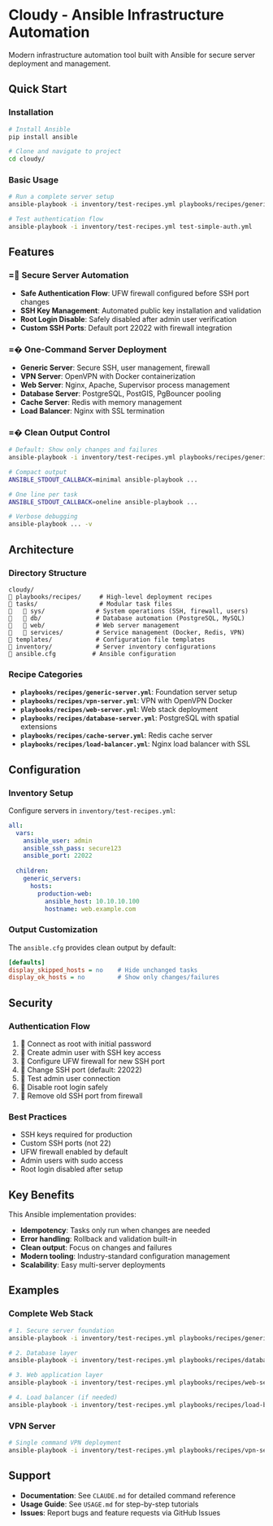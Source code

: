 # Cloudy - Ansible Infrastructure Automation

Modern infrastructure automation tool built with Ansible for secure server deployment and management.

## Quick Start

### Installation
```bash
# Install Ansible
pip install ansible

# Clone and navigate to project
cd cloudy/
```

### Basic Usage
```bash
# Run a complete server setup
ansible-playbook -i inventory/test-recipes.yml playbooks/recipes/generic-server.yml

# Test authentication flow
ansible-playbook -i inventory/test-recipes.yml test-simple-auth.yml
```

## Features

### = Secure Server Automation
- **Safe Authentication Flow**: UFW firewall configured before SSH port changes
- **SSH Key Management**: Automated public key installation and validation  
- **Root Login Disable**: Safely disabled after admin user verification
- **Custom SSH Ports**: Default port 22022 with firewall integration

### =� One-Command Server Deployment
- **Generic Server**: Secure SSH, user management, firewall
- **VPN Server**: OpenVPN with Docker containerization
- **Web Server**: Nginx, Apache, Supervisor process management
- **Database Server**: PostgreSQL, PostGIS, PgBouncer pooling
- **Cache Server**: Redis with memory management
- **Load Balancer**: Nginx with SSL termination

### =� Clean Output Control
```bash
# Default: Show only changes and failures
ansible-playbook -i inventory/test-recipes.yml playbooks/recipes/generic-server.yml

# Compact output
ANSIBLE_STDOUT_CALLBACK=minimal ansible-playbook ...

# One line per task
ANSIBLE_STDOUT_CALLBACK=oneline ansible-playbook ...

# Verbose debugging
ansible-playbook ... -v
```

## Architecture

### Directory Structure
```
cloudy/
   playbooks/recipes/     # High-level deployment recipes
   tasks/                 # Modular task files
      sys/              # System operations (SSH, firewall, users)
      db/               # Database automation (PostgreSQL, MySQL)
      web/              # Web server management
      services/         # Service management (Docker, Redis, VPN)
   templates/            # Configuration file templates
   inventory/            # Server inventory configurations
   ansible.cfg          # Ansible configuration
```

### Recipe Categories
- **`playbooks/recipes/generic-server.yml`**: Foundation server setup
- **`playbooks/recipes/vpn-server.yml`**: VPN with OpenVPN Docker
- **`playbooks/recipes/web-server.yml`**: Web stack deployment
- **`playbooks/recipes/database-server.yml`**: PostgreSQL with spatial extensions
- **`playbooks/recipes/cache-server.yml`**: Redis cache server
- **`playbooks/recipes/load-balancer.yml`**: Nginx load balancer with SSL

## Configuration

### Inventory Setup
Configure servers in `inventory/test-recipes.yml`:
```yaml
all:
  vars:
    ansible_user: admin
    ansible_ssh_pass: secure123
    ansible_port: 22022
    
  children:
    generic_servers:
      hosts:
        production-web:
          ansible_host: 10.10.10.100
          hostname: web.example.com
```

### Output Customization
The `ansible.cfg` provides clean output by default:
```ini
[defaults]
display_skipped_hosts = no    # Hide unchanged tasks
display_ok_hosts = no         # Show only changes/failures
```

## Security

### Authentication Flow
1.  Connect as root with initial password
2.  Create admin user with SSH key access
3.  Configure UFW firewall for new SSH port
4.  Change SSH port (default: 22022)
5.  Test admin user connection
6.  Disable root login safely
7.  Remove old SSH port from firewall

### Best Practices
- SSH keys required for production
- Custom SSH ports (not 22)
- UFW firewall enabled by default
- Admin users with sudo access
- Root login disabled after setup

## Key Benefits

This Ansible implementation provides:
- **Idempotency**: Tasks only run when changes are needed
- **Error handling**: Rollback and validation built-in
- **Clean output**: Focus on changes and failures
- **Modern tooling**: Industry-standard configuration management
- **Scalability**: Easy multi-server deployments

## Examples

### Complete Web Stack
```bash
# 1. Secure server foundation
ansible-playbook -i inventory/test-recipes.yml playbooks/recipes/generic-server.yml

# 2. Database layer
ansible-playbook -i inventory/test-recipes.yml playbooks/recipes/database-server.yml

# 3. Web application layer  
ansible-playbook -i inventory/test-recipes.yml playbooks/recipes/web-server.yml

# 4. Load balancer (if needed)
ansible-playbook -i inventory/test-recipes.yml playbooks/recipes/load-balancer.yml
```

### VPN Server
```bash
# Single command VPN deployment
ansible-playbook -i inventory/test-recipes.yml playbooks/recipes/vpn-server.yml
```

## Support

- **Documentation**: See `CLAUDE.md` for detailed command reference
- **Usage Guide**: See `USAGE.md` for step-by-step tutorials
- **Issues**: Report bugs and feature requests via GitHub Issues